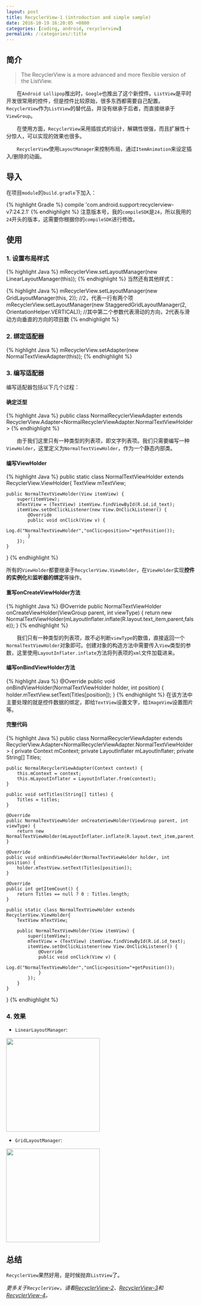 ```yaml
---
layout: post
title: RecyclerView-1 (introduction and simple sample)
date: 2016-10-19 16:20:05 +0800
categories: [coding, android, recyclerview]
permalink: /:categories/:title
---
```


## 简介

>  
>The RecyclerView is a more advanced and more flexible version of the ListView.  
>  


　　在`Android Lollipop`推出时，`Google`也推出了这个新控件。`ListView`是平时开发很常用的控件，但是控件比较原始，很多东西都需要自己配置。`RecyclerView`作为`ListView`的替代品，并没有继承于后者，而直接继承于`ViewGroup`。  

　　在使用方面，`RecyclerView`采用插拔式的设计，解耦性很强，而且扩展性十分惊人，可以实现的效果也很多。  

　　`RecyclerView`使用`LayoutManager`来控制布局，通过`ItemAnimation`来设定插入/删除的动画。


## 导入
在项目`module`的`build.gradle`下加入：

{% highlight Gradle %}
compile 'com.android.support:recyclerview-v7:24.2.1'
{% endhighlight %}
注意版本号，我的`compileSDK`是`24`，所以我用的`24`开头的版本，这需要你根据你的`compileSDK`进行修改。



## 使用
### 1. 设置布局样式

{% highlight Java %}
mRecyclerView.setLayoutManager(new LinearLayoutManager(this));
{% endhighlight %}
当然还有其他样式：

{% highlight Java %}
mRecyclerView.setLayoutManager(new GridLayoutManager(this, 2));  //2，代表一行有两个项
mRecyclerView.setLayoutManager(new StaggeredGridLayoutManager(2, OrientationHelper.VERTICAL));  //其中第二个参数代表滑动的方向，2代表与滑动方向垂直的方向的项目数
{% endhighlight %}  

### 2. 绑定适配器

{% highlight Java %}
mRecyclerView.setAdapter(new NormalTextViewAdapter(this));
{% endhighlight %}

### 3. 编写适配器

编写适配器包括以下几个过程：  

#### 确定泛型 

{% highlight Java %}
public class NormalRecyclerViewAdapter extends RecyclerView.Adapter<NormalRecyclerViewAdapter.NormalTextViewHolder>
{% endhighlight %}

　　由于我们这里只有一种类型的列表项，即文字列表项。我们只需要编写一种`ViewHolder`，这里定义为`NormalTextViewHolder`，作为一个静态内部类。

#### 编写ViewHolder

{% highlight Java %}
public static class NormalTextViewHolder extends RecyclerView.ViewHolder{
    TextView mTextView;

    public NormalTextViewHolder(View itemView) {
        super(itemView);
        mTextView = (TextView) itemView.findViewById(R.id.id_text);
        itemView.setOnClickListener(new View.OnClickListener() {
            @Override
            public void onClick(View v) {
                Log.d("NormalTextViewHolder","onClic>position="+getPosition());
            }
        });
    }
}
{% endhighlight %}

所有的`ViewHolder`都要继承于`RecyclerView.ViewHolder`，在`ViewHolder`实现**控件的实例化**和**监听器的绑定**等操作。

#### 重写onCreateViewHolder方法

{% highlight Java %}
@Override
public NormalTextViewHolder onCreateViewHolder(ViewGroup parent, int viewType) {
    return new NormalTextViewHolder(mLayoutInflater.inflate(R.layout.text_item,parent,false));
}
{% endhighlight %}

　　我们只有一种类型的列表项，故不必判断`viewType`的数值，直接返回一个`NormalTextViewHolder`对象即可。创建对象的构造方法中需要传入`View`类型的参数，这里使用`LayoutInflater.inflate`方法将列表项的`xml`文件加载进来。

#### 编写onBindViewHolder方法

{% highlight Java %}
@Override
public void onBindViewHolder(NormalTextViewHolder holder, int position) {
    holder.mTextView.setText(Titles[position]);
}
{% endhighlight %}
在该方法中主要处理的就是控件数据的绑定，即给`TextView`设置文字，给`ImageView`设置图片等。

#### 完整代码

{% highlight Java %}
public class NormalRecyclerViewAdapter extends RecyclerView.Adapter<NormalRecyclerViewAdapter.NormalTextViewHolder> {
    private Context mContext;
    private LayoutInflater mLayoutInflater;
    private String[] Titles;

    public NormalRecyclerViewAdapter(Context context) {
        this.mContext = context;
        this.mLayoutInflater = LayoutInflater.from(context);
    }

    public void setTitles(String[] titles) {
        Titles = titles;
    }

    @Override
    public NormalTextViewHolder onCreateViewHolder(ViewGroup parent, int viewType) {
        return new NormalTextViewHolder(mLayoutInflater.inflate(R.layout.text_item,parent,false));
    }

    @Override
    public void onBindViewHolder(NormalTextViewHolder holder, int position) {
        holder.mTextView.setText(Titles[position]);
    }

    @Override
    public int getItemCount() {
        return Titles == null ? 0 : Titles.length;
    }

    public static class NormalTextViewHolder extends RecyclerView.ViewHolder{
        TextView mTextView;

        public NormalTextViewHolder(View itemView) {
            super(itemView);
            mTextView = (TextView) itemView.findViewById(R.id.id_text);
            itemView.setOnClickListener(new View.OnClickListener() {
                @Override
                public void onClick(View v) {
                    Log.d("NormalTextViewHolder","onClic>position="+getPosition());
                }
            });
        }
    }
}
{% endhighlight %}

### 4. 效果
- `LinearLayoutManager`:  
<img src="/screenshots/recycler-view-screen-1.png" width="250"/>  


- `GridLayoutManager`:  
<img src="/screenshots/recycler-view-screen-2.png" width="250"/>



## 总结
`RecyclerView`果然好用，是时候抛弃`ListView`了。

*更多关于`RecyclerView`，请看[RecyclerView-2](recycler-view-2.html)、[RecyclerView-3](recycler-view-3.html)和[RecyclerView-4](recycler-view-4.html)。*
